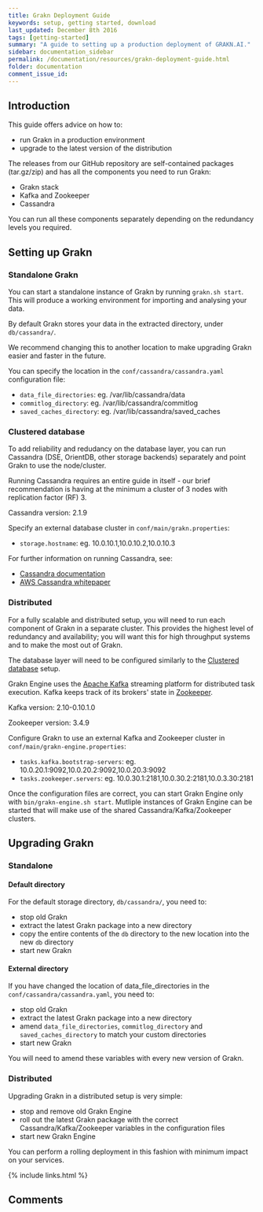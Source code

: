 ```yaml
---
title: Grakn Deployment Guide
keywords: setup, getting started, download
last_updated: December 8th 2016
tags: [getting-started]
summary: "A guide to setting up a production deployment of GRAKN.AI."
sidebar: documentation_sidebar
permalink: /documentation/resources/grakn-deployment-guide.html
folder: documentation
comment_issue_id: 
---
```



## Introduction

This guide offers advice on how to:
- run Grakn in a production environment
- upgrade to the latest version of the distribution

The releases from our GitHub repository are self-contained packages (tar.gz/zip) and has all the components you need to run Grakn:
- Grakn stack
- Kafka and Zookeeper
- Cassandra

You can run all these components separately depending on the redundancy levels you required.

## Setting up Grakn
### Standalone Grakn
You can start a standalone instance of Grakn by running `grakn.sh start`. This will produce a working environment for importing and analysing your data.

By default Grakn stores your data in the extracted directory, under `db/cassandra/`.

We recommend changing this to another location to make upgrading Grakn easier and faster in the future.

You can specify the location in the `conf/cassandra/cassandra.yaml` configuration file:
- `data_file_directories`: eg. /var/lib/cassandra/data
- `commitlog_directory`: eg. /var/lib/cassandra/commitlog
- `saved_caches_directory`: eg. /var/lib/cassandra/saved_caches

### Clustered database
To add reliability and redudancy on the database layer, you can run Cassandra (DSE, OrientDB, other storage backends) separately and point Grakn to use the node/cluster.

Running Cassandra requires an entire guide in itself - our brief recommendation is having at the minimum a cluster of 3 nodes with replication factor (RF) 3.

Cassandra version: 2.1.9

Specify an external database cluster in `conf/main/grakn.properties`:
- `storage.hostname`: eg. 10.0.10.1,10.0.10.2,10.0.10.3

For further information on running Cassandra, see:
- [Cassandra documentation](http://cassandra.apache.org/doc/latest/operating/index.html)
- [AWS Cassandra whitepaper](https://d0.awsstatic.com/whitepapers/Cassandra_on_AWS.pdf)

### Distributed
For a fully scalable and distributed setup, you will need to run each component of Grakn in a separate cluster.
This provides the highest level of redundancy and availability; you will want this for high throughput systems and to make the most out of Grakn. 

The database layer will need to be configured similarly to the [Clustered database](#clustered-database) setup.

Grakn Engine uses the [Apache Kafka](https://kafka.apache.org/) streaming platform for distributed task execution. Kafka keeps track of its brokers' state in [Zookeeper](https://zookeeper.apache.org/).

Kafka version: 2.10-0.10.1.0

Zookeeper version: 3.4.9

Configure Grakn to use an external Kafka and Zookeeper cluster in `conf/main/grakn-engine.properties`:
- `tasks.kafka.bootstrap-servers`: eg. 10.0.20.1:9092,10.0.20.2:9092,10.0.20.3:9092
- `tasks.zookeeper.servers`: eg. 10.0.30.1:2181,10.0.30.2:2181,10.0.3.30:2181

Once the configuration files are correct, you can start Grakn Engine only with `bin/grakn-engine.sh start`.
Mutliple instances of Grakn Engine can be started that will make use of the shared Cassandra/Kafka/Zookeeper clusters.

## Upgrading Grakn
### Standalone
#### Default directory
For the default storage directory, `db/cassandra/`, you need to:
- stop old Grakn
- extract the latest Grakn package into a new directory
- copy the entire contents of the `db` directory to the new location into the new `db` directory
- start new Grakn

#### External directory
If you have changed the location of data_file_directories in the `conf/cassandra/cassandra.yaml`, you need to:
- stop old Grakn
- extract the latest Grakn package into a new directory
- amend `data_file_directories`, `commitlog_directory` and `saved_caches_directory` to match your custom directories
- start new Grakn

You will need to amend these variables with every new version of Grakn.

### Distributed
Upgrading Grakn in a distributed setup is very simple:
- stop and remove old Grakn Engine
- roll out the latest Grakn package with the correct Cassandra/Kafka/Zookeeper variables in the configuration files
- start new Grakn Engine

You can perform a rolling deployment in this fashion with minimum impact on your services.

{% include links.html %}

## Comments

